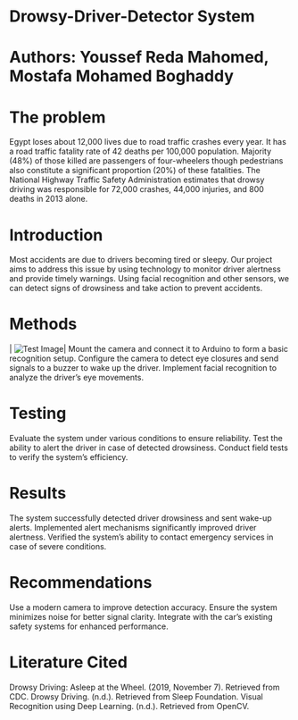# Drowsy-Driver-Detector System
# Authors: Youssef Reda Mahomed, Mostafa Mohamed Boghaddy

# The problem

Egypt loses about 12,000 lives due to road traffic crashes every year. It has a road traffic fatality rate of 42 deaths per 100,000 population. Majority (48%) of those killed are passengers of four-wheelers though pedestrians also constitute a significant proportion (20%) of these fatalities. The National Highway Traffic Safety Administration estimates that drowsy driving was responsible for 72,000 crashes, 44,000 injuries, and 800 deaths in 2013 alone.

# Introduction
Most accidents are due to drivers becoming tired or sleepy. Our project aims to address this issue by using technology to monitor driver alertness and provide timely warnings. Using facial recognition and other sensors, we can detect signs of drowsiness and take action to prevent accidents.

# Methods

|  ![Test Image]([https://github.com/mohitwildbeast/Driver-Drowsiness-Detector/blob/master/images/test.jpeg](https://github.com/yousefreda1014/Drowsy-Driver-Detector/blob/97fbbf4d08f882c97957f966435dc481faee728e/1619561047134.jpeg))|
Mount the camera and connect it to Arduino to form a basic recognition setup.
Configure the camera to detect eye closures and send signals to a buzzer to wake up the driver.
Implement facial recognition to analyze the driver’s eye movements.

# Testing
Evaluate the system under various conditions to ensure reliability.
Test the ability to alert the driver in case of detected drowsiness.
Conduct field tests to verify the system’s efficiency.

# Results
The system successfully detected driver drowsiness and sent wake-up alerts.
Implemented alert mechanisms significantly improved driver alertness.
Verified the system’s ability to contact emergency services in case of severe conditions.

# Recommendations
Use a modern camera to improve detection accuracy.
Ensure the system minimizes noise for better signal clarity.
Integrate with the car’s existing safety systems for enhanced performance.
# Literature Cited
Drowsy Driving: Asleep at the Wheel. (2019, November 7). Retrieved from CDC.
Drowsy Driving. (n.d.). Retrieved from Sleep Foundation.
Visual Recognition using Deep Learning. (n.d.). Retrieved from OpenCV.

